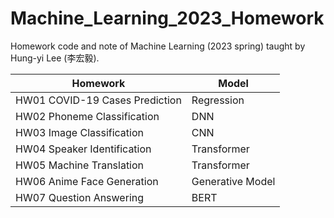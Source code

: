 # Machine_Learning_2023_Homework
Homework code and note of Machine Learning (2023 spring) taught by Hung-yi Lee (李宏毅).


| Homework | Model |
| --- | --- |
| HW01 COVID-19 Cases Prediction | Regression |
| HW02 Phoneme Classification | DNN |
| HW03 Image Classification | CNN |
| HW04 Speaker Identification | Transformer |
| HW05 Machine Translation | Transformer |
| HW06 Anime Face Generation | Generative Model |
| HW07 Question Answering | BERT |
